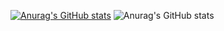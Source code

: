 [![Anurag's GitHub stats](https://github-readme-stats.vercel.app/api?username=karimbaggari)](https://github.com/anuraghazra/github-readme-stats)
![Anurag's GitHub stats](https://github-readme-stats.vercel.app/api?username=anuraghazra&show_icons=true&theme=radical)
